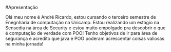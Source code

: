 #Apresentação

Olá meu nome é André Ricardo, estou cursando o terceiro semestre de Enegnharia de computação na Unicamp. 
Estou realizando um estágio na Sensedia na área de Security e estou muito empolgado pra descobrir o que é computação de verdade com POO!
Tenho objetivos de ir para área de segurança e acredito que java e POO poderam acrescentar coisas valiosas na minha jornada!

